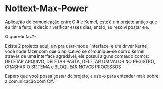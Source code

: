 # Nottext-Max-Power
Aplicação de comunicação entre C # e Kernel, este é um projeto antigo que eu tinha feito, e decidir verificar esses dias, então, eu resolvi postar ele.

O que ele faz?-

Existe 2 projetos aqui, um pra user-mode (interface) e um driver kernel, você pode fazer com que o aplicativo se comunique-se com o kernel através de uma interface agradável, ele possui alguns comando comos: DELETAR ARQUIVO, DELETAR PASTA, DELETAR UM VALOR NO REGISTRO, CRASHAR O SISTEMA e BLOQUEAR NOVOS PROCESSOS


Espero que você possa gostar do projeto, e use-o para entender mais sobre a comunicação com C#.
